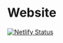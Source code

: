 # Website

[![Netlify Status](https://api.netlify.com/api/v1/badges/6d470199-21c2-4c1b-8150-c50946292ccf/deploy-status)](https://app.netlify.com/sites/martinbjeldbak/deploys)
